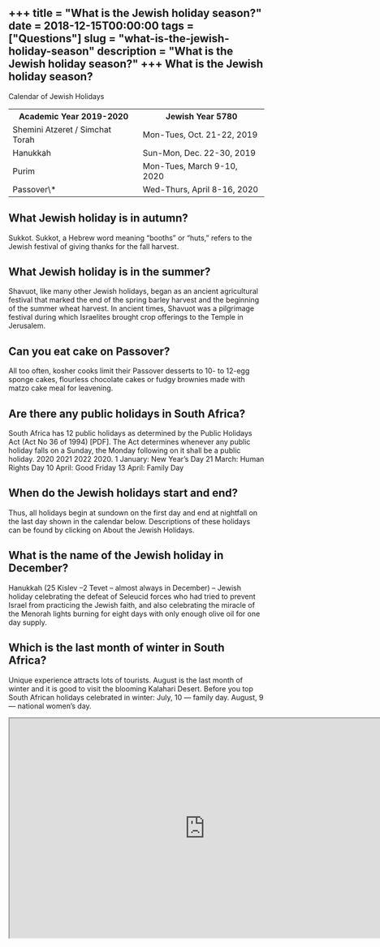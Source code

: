 +++
title = "What is the Jewish holiday season?"
date = 2018-12-15T00:00:00
tags = ["Questions"]
slug = "what-is-the-jewish-holiday-season"
description = "What is the Jewish holiday season?"
+++
What is the Jewish holiday season?
----------------------------------

Calendar of Jewish Holidays

<table><tr><th>Academic Year 2019-2020</th><th>Jewish Year 5780</th></tr><tr><td>Shemini Atzeret / Simchat Torah</td><td>Mon-Tues, Oct. 21-22, 2019</td></tr><tr><td>Hanukkah</td><td>Sun-Mon, Dec. 22-30, 2019</td></tr><tr><td>Purim</td><td>Mon-Tues, March 9-10, 2020</td></tr><tr><td>Passover\*</td><td>Wed-Thurs, April 8-16, 2020</td></tr></table>

What Jewish holiday is in autumn?
---------------------------------

Sukkot. Sukkot, a Hebrew word meaning “booths” or “huts,” refers to the Jewish festival of giving thanks for the fall harvest.

What Jewish holiday is in the summer?
-------------------------------------

Shavuot, like many other Jewish holidays, began as an ancient agricultural festival that marked the end of the spring barley harvest and the beginning of the summer wheat harvest. In ancient times, Shavuot was a pilgrimage festival during which Israelites brought crop offerings to the Temple in Jerusalem.

Can you eat cake on Passover?
-----------------------------

All too often, kosher cooks limit their Passover desserts to 10- to 12-egg sponge cakes, flourless chocolate cakes or fudgy brownies made with matzo cake meal for leavening.

Are there any public holidays in South Africa?
----------------------------------------------

South Africa has 12 public holidays as determined by the Public Holidays Act (Act No 36 of 1994) \[PDF\]. The Act determines whenever any public holiday falls on a Sunday, the Monday following on it shall be a public holiday. 2020 2021 2022 2020. 1 January: New Year’s Day 21 March: Human Rights Day 10 April: Good Friday 13 April: Family Day

When do the Jewish holidays start and end?
------------------------------------------

Thus, all holidays begin at sundown on the first day and end at nightfall on the last day shown in the calendar below. Descriptions of these holidays can be found by clicking on About the Jewish Holidays.

What is the name of the Jewish holiday in December?
---------------------------------------------------

Hanukkah (25 Kislev –2 Tevet – almost always in December) – Jewish holiday celebrating the defeat of Seleucid forces who had tried to prevent Israel from practicing the Jewish faith, and also celebrating the miracle of the Menorah lights burning for eight days with only enough olive oil for one day supply.

Which is the last month of winter in South Africa?
--------------------------------------------------

Unique experience attracts lots of tourists. August is the last month of winter and it is good to visit the blooming Kalahari Desert. Before you top South African holidays celebrated in winter: July, 10 — family day. August, 9 — national women’s day.

<iframe allow="accelerometer; autoplay; clipboard-write; encrypted-media; gyroscope; picture-in-picture" allowfullscreen="" class="__youtube_prefs__  epyt-is-override  no-lazyload" data-no-lazy="1" data-origheight="433" data-origwidth="770" data-skipgform_ajax_framebjll="" height="433" id="_ytid_87248" loading="lazy" src="https://www.youtube.com/embed/KXJqupvKvxw?enablejsapi=1&autoplay=0&cc_load_policy=0&cc_lang_pref=&iv_load_policy=1&loop=0&modestbranding=0&rel=1&fs=1&playsinline=0&autohide=2&theme=dark&color=red&controls=1&" title="YouTube player" width="770"></iframe>